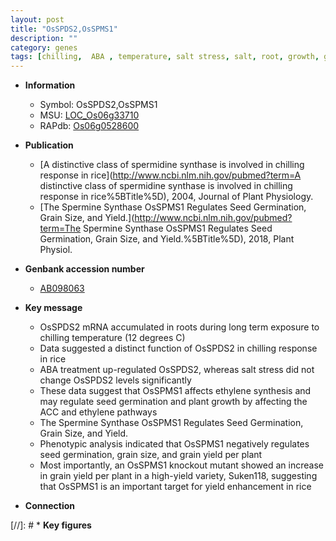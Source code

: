 ```yaml
---
layout: post
title: "OsSPDS2,OsSPMS1"
description: ""
category: genes
tags: [chilling,  ABA , temperature, salt stress, salt, root, growth, grain, seed, seed germination, grain yield, yield, grain size, ethylene, plant growth]
---
```


* **Information**  
    + Symbol: OsSPDS2,OsSPMS1  
    + MSU: [LOC_Os06g33710](http://rice.uga.edu/cgi-bin/ORF_infopage.cgi?orf=LOC_Os06g33710)  
    + RAPdb: [Os06g0528600](https://rapdb.dna.affrc.go.jp/locus/?name=Os06g0528600)  

* **Publication**  
    + [A distinctive class of spermidine synthase is involved in chilling response in rice](http://www.ncbi.nlm.nih.gov/pubmed?term=A distinctive class of spermidine synthase is involved in chilling response in rice%5BTitle%5D), 2004, Journal of Plant Physiology.
    + [The Spermine Synthase OsSPMS1 Regulates Seed Germination, Grain Size, and Yield.](http://www.ncbi.nlm.nih.gov/pubmed?term=The Spermine Synthase OsSPMS1 Regulates Seed Germination, Grain Size, and Yield.%5BTitle%5D), 2018, Plant Physiol.

* **Genbank accession number**  
    + [AB098063](http://www.ncbi.nlm.nih.gov/nuccore/AB098063)

* **Key message**  
    + OsSPDS2 mRNA accumulated in roots during long term exposure to chilling temperature (12 degrees C)
    + Data suggested a distinct function of OsSPDS2 in chilling response in rice
    + ABA treatment up-regulated OsSPDS2, whereas salt stress did not change OsSPDS2 levels significantly
    + These data suggest that OsSPMS1 affects ethylene synthesis and may regulate seed germination and plant growth by affecting the ACC and ethylene pathways
    + The Spermine Synthase OsSPMS1 Regulates Seed Germination, Grain Size, and Yield.
    + Phenotypic analysis indicated that OsSPMS1 negatively regulates seed germination, grain size, and grain yield per plant
    + Most importantly, an OsSPMS1 knockout mutant showed an increase in grain yield per plant in a high-yield variety, Suken118, suggesting that OsSPMS1 is an important target for yield enhancement in rice

* **Connection**  

[//]: # * **Key figures**  


